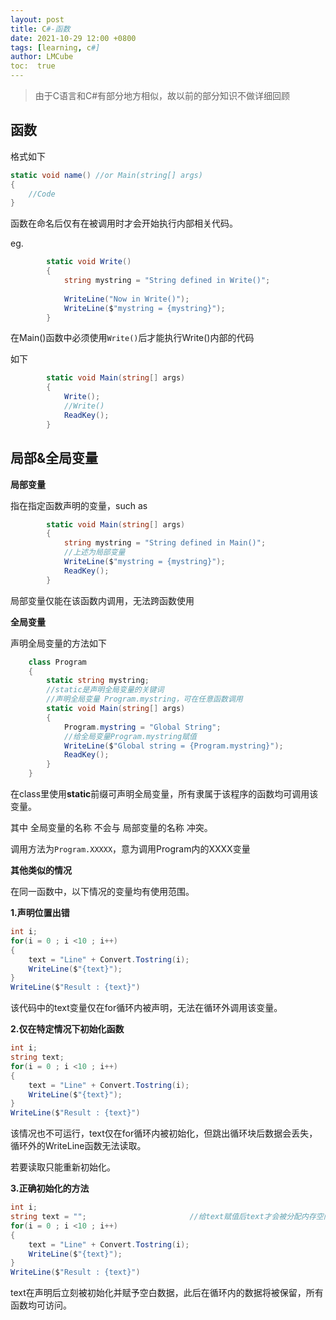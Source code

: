 ```yaml
---
layout: post
title: C#-函数
date: 2021-10-29 12:00 +0800
tags: [learning, c#]
author: LMCube
toc:  true
---
```


> 由于C语言和C#有部分地方相似，故以前的部分知识不做详细回顾

## 函数

格式如下

```c#
static void name() //or Main(string[] args)
{
	//Code
}
```

函数在命名后仅有在被调用时才会开始执行内部相关代码。

eg.

```c#
        static void Write()
        {
            string mystring = "String defined in Write()";
            
            WriteLine("Now in Write()");
            WriteLine($"mystring = {mystring}");
        }
```

在Main()函数中必须使用`Write()`后才能执行Write()内部的代码

如下

```c#
        static void Main(string[] args)
        {
            Write();
            //Write()
            ReadKey();
        }
```



## 局部&全局变量

**局部变量**

指在指定函数声明的变量，such as

```c#
        static void Main(string[] args)
        {
            string mystring = "String defined in Main()";
            //上述为局部变量
            WriteLine($"mystring = {mystring}");
            ReadKey();
        }
```

局部变量仅能在该函数内调用，无法跨函数使用



**全局变量**

声明全局变量的方法如下

```c#
    class Program
    {
        static string mystring;
        //static是声明全局变量的关键词
        //声明全局变量 Program.mystring，可在任意函数调用
        static void Main(string[] args)
        {
            Program.mystring = "Global String";
            //给全局变量Program.mystring赋值
            WriteLine($"Global string = {Program.mystring}");
            ReadKey();
        }
    }


```

在class里使用**static**前缀可声明全局变量，所有隶属于该程序的函数均可调用该变量。

其中 全局变量的名称 不会与 局部变量的名称 冲突。

调用方法为`Program.XXXXX`，意为调用Program内的XXXX变量



**其他类似的情况**

在同一函数中，以下情况的变量均有使用范围。

**1.声明位置出错**

```c#
int i;
for(i = 0 ; i <10 ; i++)
{
    text = "Line" + Convert.Tostring(i);
    WriteLine($"{text}");
}
WriteLine($"Result : {text}")
```

该代码中的text变量仅在for循环内被声明，无法在循环外调用该变量。

**2.仅在特定情况下初始化函数**

```c#
int i;
string text;
for(i = 0 ; i <10 ; i++)
{
    text = "Line" + Convert.Tostring(i);
    WriteLine($"{text}");
}
WriteLine($"Result : {text}")
```

该情况也不可运行，text仅在for循环内被初始化，但跳出循环块后数据会丢失，循环外的WriteLine函数无法读取。

若要读取只能重新初始化。

**3.正确初始化的方法**

```c#
int i;
string text = "";						//给text赋值后text才会被分配内存空间
for(i = 0 ; i <10 ; i++)
{
    text = "Line" + Convert.Tostring(i);
    WriteLine($"{text}");
}
WriteLine($"Result : {text}")
```

text在声明后立刻被初始化并赋予空白数据，此后在循环内的数据将被保留，所有函数均可访问。

